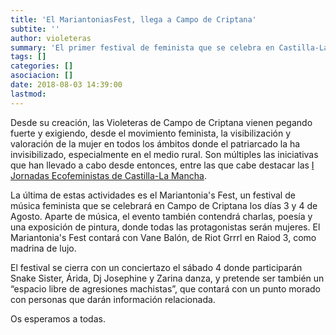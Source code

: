 ```yaml
---
title: 'El MariantoniasFest, llega a Campo de Criptana'
subtite: ''
author: violeteras
summary: 'El primer festival de feminista que se celebra en Castilla-La Mancha será este 3 y 4 de Agosto en Campo de Criptana gracias a la iniciativa de Las Violeteras de Criptana.'
tags: []
categories: []
asociacion: []
date: 2018-08-03 14:39:00
lastmod:
---
```


Desde su creación, las Violeteras de Campo de Criptana vienen pegando fuerte y exigiendo, desde el movimiento feminista, la visibilización y valoración de la mujer en todos los ámbitos donde el patriarcado la ha invisibilizado, especialmente en el medio rural. 
Son múltiples las iniciativas que han llevado a cabo desde entonces, entre las que cabe destacar las [I Jornadas Ecofeministas de Castilla-La Mancha](http://www.forosocialcriptana.com/asociaciones/las-violeteras-de-criptana/article/i-jornadas-ecofenimistas). 

La última de estas actividades es el Mariantonia's Fest, un festival de música feminista que se celebrará en Campo de Criptana los días 3 y 4 de Agosto. 
Aparte de música, el evento también contendrá charlas, poesía y una exposición de pintura, donde todas las protagonistas serán mujeres.
El Mariantonia's Fest contará con Vane Balón, de Riot Grrrl en Raiod 3, como madrina de lujo.

El festival se cierra con un conciertazo el sábado 4 donde participarán Snake Sister, Árida, Dj Josephine y Zarina danza, y pretende ser también un “espacio libre de agresiones machistas”, que contará con un punto morado con personas que darán información relacionada.

Os esperamos a todas.

